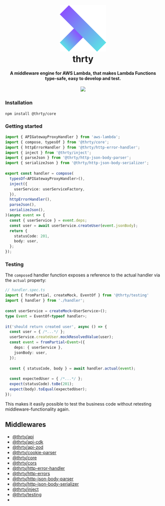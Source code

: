 <h1 align="center">
  <img src="assets/logo.svg" alt="thirty" width="150">
  <br>
  thrty
  <br>
</h1>

<h4 align="center">A middleware engine for AWS Lambda, that makes Lambda Functions type-safe, easy to develop and test.</h4>

<p align="center">
  <img src="https://github.com/thrty-org/thrty/actions/workflows/checks.yml/badge.svg">
</p>

### Installation

```shell script
npm install @thrty/core
```

### Getting started

```typescript
import { APIGatewayProxyHandler } from 'aws-lambda';
import { compose, typesOf } from '@thrty/core';
import { httpErrorHandler } from '@thrty/http-error-handler';
import { inject } from '@thrty/inject';
import { parseJson } from '@thrty/http-json-body-parser';
import { serializeJson } from '@thrty/http-json-body-serializer';

export const handler = compose(
  typesOf<APIGatewayProxyHandler>(),
  inject({
    userService: userServiceFactory,
  }),
  httpErrorHandler(),
  parseJson(),
  serializeJson(),
)(async event => {
  const { userService } = event.deps;
  const user = await userService.createUser(event.jsonBody);
  return {
    statusCode: 201,
    body: user,
  };
});
```

### Testing

The `compose`d handler function exposes a reference to the actual handler
via the `actual` property:

```typescript
// handler.spec.ts
import { fromPartial, createMock, EventOf } from '@thrty/testing'
import { handler } from './handler';

const userService = createMock<UserService>();
type Event = EventOf<typeof handler>;

it('should return created user', async () => {
  const user = { /*...*/ };
  userService.createUser.mockResolvedValue(user);
  const event = fromPartial<Event>({
    deps: { userService },
    jsonBody: user,
  });
  
  const { statusCode, body } = await handler.actual(event);
  
  const expectedUser = { /*...*/ };
  expect(statusCode).toBe(201);
  expect(body).toEqual(expectedUser);
});
```
This makes it easily possible to test the business code without retesting middleware-functionality again.

## Middlewares
- [@thrty/api](/packages/api/README.md)
- [@thrty/api-cdk](/packages/api-cdk/README.md)
- [@thrty/api-zod](/packages/api-zod/README.md)
- [@thrty/cookie-parser](/packages/cookie-parser/README.md)
- [@thrty/core](/packages/core/README.md)
- [@thrty/cors](/packages/cors/README.md)
- [@thrty/http-error-handler](/packages/http-error-handler/README.md)
- [@thrty/http-errors](/packages/http-errors/README.md)
- [@thrty/http-json-body-parser](/packages/http-json-body-parser/README.md)
- [@thrty/http-json-body-serializer](/packages/http-json-body-serializer/README.md)
- [@thrty/inject](/packages/inject/README.md)
- [@thrty/testing](/packages/testing/README.md)
- 
